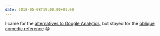 ```yaml
---
date: 2018-05-08T19:00:00+01:00
---
```

I came for the [alternatives to Google Analytics](https://adactio.com/journal/13853), but stayed for the [oblique comedic reference](https://www.youtube.com/video/IzdI_PecYx0) 😂

